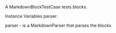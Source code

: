 A MarkdownBlockTestCase tests blocks.

Instance Variables
	parser:		<Object>

parser
	- is a MarkdownParser that parses the blocks
